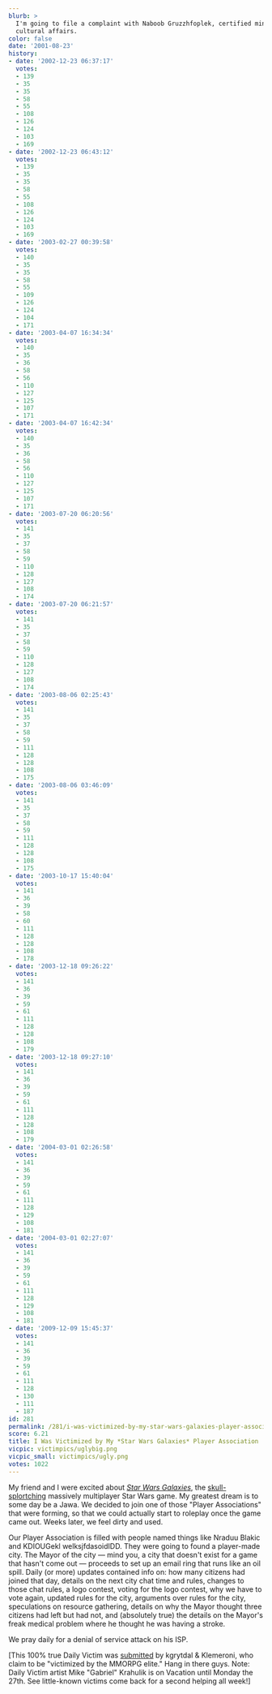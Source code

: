 ```yaml
---
blurb: >
  I'm going to file a complaint with Naboob Gruzzhfoplek, certified minister of intra-city
  cultural affairs.
color: false
date: '2001-08-23'
history:
- date: '2002-12-23 06:37:17'
  votes:
  - 139
  - 35
  - 35
  - 58
  - 55
  - 108
  - 126
  - 124
  - 103
  - 169
- date: '2002-12-23 06:43:12'
  votes:
  - 139
  - 35
  - 35
  - 58
  - 55
  - 108
  - 126
  - 124
  - 103
  - 169
- date: '2003-02-27 00:39:58'
  votes:
  - 140
  - 35
  - 35
  - 58
  - 55
  - 109
  - 126
  - 124
  - 104
  - 171
- date: '2003-04-07 16:34:34'
  votes:
  - 140
  - 35
  - 36
  - 58
  - 56
  - 110
  - 127
  - 125
  - 107
  - 171
- date: '2003-04-07 16:42:34'
  votes:
  - 140
  - 35
  - 36
  - 58
  - 56
  - 110
  - 127
  - 125
  - 107
  - 171
- date: '2003-07-20 06:20:56'
  votes:
  - 141
  - 35
  - 37
  - 58
  - 59
  - 110
  - 128
  - 127
  - 108
  - 174
- date: '2003-07-20 06:21:57'
  votes:
  - 141
  - 35
  - 37
  - 58
  - 59
  - 110
  - 128
  - 127
  - 108
  - 174
- date: '2003-08-06 02:25:43'
  votes:
  - 141
  - 35
  - 37
  - 58
  - 59
  - 111
  - 128
  - 128
  - 108
  - 175
- date: '2003-08-06 03:46:09'
  votes:
  - 141
  - 35
  - 37
  - 58
  - 59
  - 111
  - 128
  - 128
  - 108
  - 175
- date: '2003-10-17 15:40:04'
  votes:
  - 141
  - 36
  - 39
  - 58
  - 60
  - 111
  - 128
  - 128
  - 108
  - 178
- date: '2003-12-18 09:26:22'
  votes:
  - 141
  - 36
  - 39
  - 59
  - 61
  - 111
  - 128
  - 128
  - 108
  - 179
- date: '2003-12-18 09:27:10'
  votes:
  - 141
  - 36
  - 39
  - 59
  - 61
  - 111
  - 128
  - 128
  - 108
  - 179
- date: '2004-03-01 02:26:58'
  votes:
  - 141
  - 36
  - 39
  - 59
  - 61
  - 111
  - 128
  - 129
  - 108
  - 181
- date: '2004-03-01 02:27:07'
  votes:
  - 141
  - 36
  - 39
  - 59
  - 61
  - 111
  - 128
  - 129
  - 108
  - 181
- date: '2009-12-09 15:45:37'
  votes:
  - 141
  - 36
  - 39
  - 59
  - 61
  - 111
  - 128
  - 130
  - 111
  - 187
id: 281
permalink: /281/i-was-victimized-by-my-star-wars-galaxies-player-association/
score: 6.21
title: I Was Victimized by My *Star Wars Galaxies* Player Association
vicpic: victimpics/uglybig.png
vicpic_small: victimpics/ugly.png
votes: 1022
---
```


My friend and I were excited about [*Star Wars
Galaxies*](https://web.archive.org/web/20010823000000/http://www.gamespy.com/e3/StarWarsGalaxies/),
the [skull-splortching](@/victim/201.md) massively multiplayer Star
Wars game. My greatest dream is to some day be a Jawa. We decided to
join one of those "Player Associations" that were forming, so that we
could actually start to roleplay once the game came out. Weeks later, we
feel dirty and used.

Our Player Association is filled with people named things like Nraduu
Blakic and KDIOUGekl welksjfdasoidIDD. They were going to found a
player-made city. The Mayor of the city — mind you, a city that doesn't
exist for a game that hasn't come out — proceeds to set up an email
ring that runs like an oil spill. Daily (or more) updates contained info
on: how many citizens had joined that day, details on the next city chat
time and rules, changes to those chat rules, a logo contest, voting for
the logo contest, why we have to vote again, updated rules for the city,
arguments over rules for the city, speculations on resource gathering,
details on why the Mayor thought three citizens had left but had not,
and (absolutely true) the details on the Mayor's freak medical problem
where he thought he was having a stroke.

We pray daily for a denial of service attack on his ISP.

\[This 100% true Daily Victim was
[submitted](mailto:feedback@gamespy.com) by kgrytdal & Klemeroni, who
claim to be "victimized by the MMORPG elite." Hang in there guys. Note:
Daily Victim artist Mike "Gabriel" Krahulik is on Vacation until Monday
the 27th. See little-known victims come back for a second helping all
week!\]